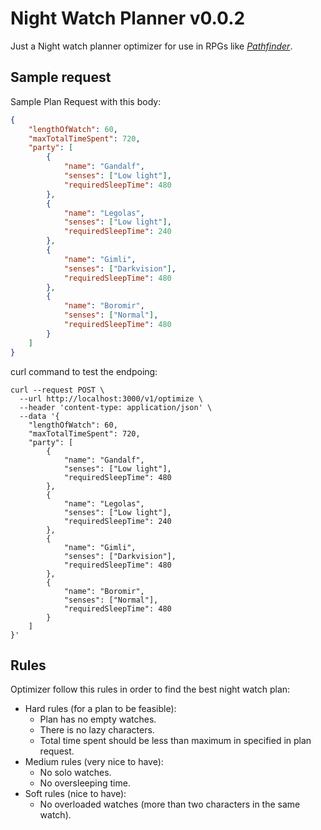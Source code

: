 # Night Watch Planner v0.0.2

Just a Night watch planner optimizer for use in RPGs like _[Pathfinder](http://paizo.com/pathfinder)_.

## Sample request

Sample Plan Request with this body:
```json
{
	"lengthOfWatch": 60,
	"maxTotalTimeSpent": 720,
	"party": [
		{
			"name": "Gandalf",
			"senses": ["Low light"],
			"requiredSleepTime": 480
		},
		{
			"name": "Legolas",
			"senses": ["Low light"],
			"requiredSleepTime": 240
		},
		{
			"name": "Gimli",
			"senses": ["Darkvision"],
			"requiredSleepTime": 480
		},
		{
			"name": "Boromir",
			"senses": ["Normal"],
			"requiredSleepTime": 480
		}
	]
}
```

curl command to test the endpoing:
```
curl --request POST \
  --url http://localhost:3000/v1/optimize \
  --header 'content-type: application/json' \
  --data '{
	"lengthOfWatch": 60,
	"maxTotalTimeSpent": 720,
	"party": [
		{
			"name": "Gandalf",
			"senses": ["Low light"],
			"requiredSleepTime": 480
		},
		{
			"name": "Legolas",
			"senses": ["Low light"],
			"requiredSleepTime": 240
		},
		{
			"name": "Gimli",
			"senses": ["Darkvision"],
			"requiredSleepTime": 480
		},
		{
			"name": "Boromir",
			"senses": ["Normal"],
			"requiredSleepTime": 480
		}
	]
}'
```

## Rules
Optimizer follow this rules in order to find the best night watch plan:
  * Hard rules (for a plan to be feasible):
    * Plan has no empty watches.
    * There is no lazy characters.
    * Total time spent should be less than maximum in specified in plan request.
  * Medium rules (very nice to have):
    * No solo watches.
    * No oversleeping time.
  * Soft rules (nice to have):
    * No overloaded watches (more than two characters in the same watch).